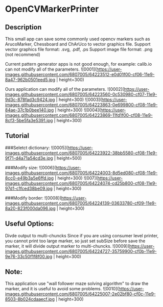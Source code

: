 # OpenCVMarkerPrinter

## Description
This small app can save some commonly used opencv markers such as ArucoMarker, Chessboard and ChArUco to vector graphics file.
Support vector graphics file format: .svg, .pdf, .ps
Support image file format: .png (not recommend)

Current pattern generator apps is not good enough, for example: calib.io can not modify all of the parameters.
![0001](https://user-images.githubusercontent.com/6807005/64223512-e0d01f00-cf06-11e9-8a47-962b0501eed5.jpg | height=300)

Ours application can modify all of the parameters.
![0002](https://user-images.githubusercontent.com/6807005/64223560-0c530980-cf07-11e9-9d3c-878fad3c9424.jpg | height=300)
![0003](https://user-images.githubusercontent.com/6807005/64223863-0e699800-cf08-11e9-84ae-37c1b0bee140.jpg | height=300)
![0004](https://user-images.githubusercontent.com/6807005/64223869-11fd1f00-cf08-11e9-8cf3-5be5fa3e5391.jpg | height=300)

## Tutorial
###Seletct dictionary:
![0005](https://user-images.githubusercontent.com/6807005/64223922-38bb5580-cf08-11e9-9f71-d4a71a54cd3e.jpg | height=500)

###Modify size:
![0006](https://user-images.githubusercontent.com/6807005/64224003-8d5ed080-cf08-11e9-8cc0-e49b3a5e6ffd.jpg | height=300)
![007](https://user-images.githubusercontent.com/6807005/64224074-cd25b800-cf08-11e9-97d1-c1fced38be09.jpg | height=300)

###Modify border:
![0008](https://user-images.githubusercontent.com/6807005/64224139-03633780-cf09-11e9-8a20-823f000da096.jpg | height=300)

## Useful Options:
Divde output to multi-chuncks
Since if you are using consumer level printer, you cannot print too large marker, so just set subSize before save the marker, it will divide output marker to multi-chuncks.
![0009](https://user-images.githubusercontent.com/6807005/64224727-35759900-cf0b-11e9-9e76-33c50f1f8f00.jpg | height=300)

## Note:
This application use "wall follower maze solving algorithm" to draw the marker, and it is useful to avoid some problems.
![0010](https://user-images.githubusercontent.com/6807005/64225007-2e02bf80-cf0c-11e9-8503-8b024cdaaecf.jpg | height=300)
